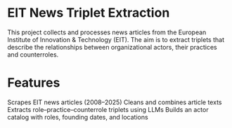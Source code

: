 # EIT News Triplet Extraction

This project collects and processes news articles from the European Institute of Innovation & Technology (EIT). The aim is to extract triplets that describe the relationships between organizational actors, their practices and counterroles.

# Features
Scrapes EIT news articles (2008–2025)
Cleans and combines article texts
Extracts role–practice–counterrole triplets using LLMs
Builds an actor catalog with roles, founding dates, and locations
